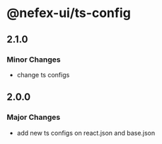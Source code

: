 # @nefex-ui/ts-config

## 2.1.0

### Minor Changes

- change ts configs

## 2.0.0

### Major Changes

- add new ts configs on react.json and base.json
